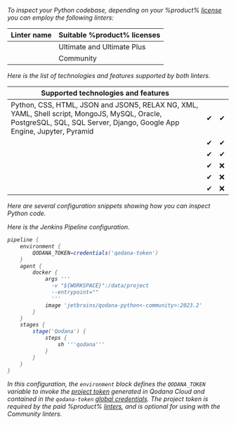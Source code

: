 [//]: # (title: Inspect Python code)

<var name="JenkinsCred" value="https://www.jenkins.io/doc/book/using/using-credentials/#adding-new-global-credentials"/>
<var name="docker-image" value="jetbrains/qodana-python&lt;-community&gt;:2023.2"/>

To inspect your Python codebase, depending on your %product% [license](pricing.md) you can employ the  following linters: 

<tabs>
<tab id="inspect-python-code-linters" title="Linters">

| Linter name                    | Suitable %product% licenses |
|--------------------------------|-----------------------------|
| [](qodana-python.md)           | Ultimate and Ultimate Plus  |
| [](qodana-python-community.md) | Community                   |


</tab>
<tab id="inspect-python-code-techs" title="Supported technologies and features">

Here is the list of technologies and features supported by both linters.

| Supported technologies and features                                                                                                                                      | [](qodana-python.md) | [](qodana-python-community.md) |
|--------------------------------------------------------------------------------------------------------------------------------------------------------------------------|----------------------|--------------------------------|
| Python, CSS, HTML, JSON and JSON5, RELAX NG, XML, YAML, Shell script, MongoJS, MySQL, Oracle, PostgreSQL, SQL, SQL Server, Django, Google App Engine, Jupyter, Pyramid   | &#x2714;             | &#x2714;                       |
| [](baseline.xml)                                                                                                                                                         | &#x2714;             | &#x2714;                       |
| [](quality-gate.xml)                                                                                                                                                     | &#x2714;             | &#x2714;                       |
| [](license-audit.xml)                                                                                                                                                    | &#x2714;             | &#x274c;                       |
| [](quick-fix.md)                                                                                                                                                         | &#x2714;             | &#x274c;                       |
| [](vulnerability-checker.md)                                                                                                                                             | &#x2714;             | &#x274c;                       |

</tab>
</tabs>

Here are several configuration snippets showing how you can inspect Python code.

<!-- I need to modify all these tabs accordingly -->

<tabs>
<tab id="inspect-python-code-github" title="GitHub Actions">
    <include src="lib_qd.xml" include-id="github-basic-configuration"/>
</tab>
<tab id="inspect-python-code-jenkins" title="Jenkins">

Here is the Jenkins Pipeline configuration.

```groovy
pipeline {
    environment {
        QODANA_TOKEN=credentials('qodana-token')
    }
    agent {
        docker {
            args '''
              -v "${WORKSPACE}":/data/project
              --entrypoint=""
              '''
            image 'jetbrains/qodana-python<-community>:2023.2'
        }
    }
    stages {
        stage('Qodana') {
            steps {
                sh '''qodana'''
            }
        }
    }
}
```

In this configuration, the `environment` block defines the `QODANA_TOKEN` variable to invoke the
[project token](project-token.md) generated in Qodana Cloud and contained in
the `qodana-token` [global credentials](%JenkinsCred%). The project token is required by the paid %product%
[linters](pricing.md#pricing-linters-licenses), and is optional for using with the Community linters.

</tab>
<tab id="inspect-python-code-local" title="Run locally">
<include src="lib_qd.xml" include-id="qodana-cli-quickstart" use-filter="non-php,py-only,non-gs,empty"/>
</tab>
</tabs>



